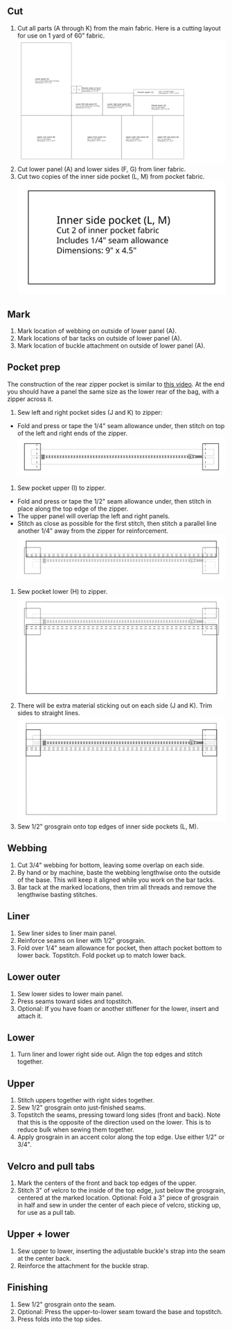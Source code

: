 

## Cut

1. Cut all parts (A through K) from the main fabric. Here is a cutting layout for use on 1 yard of 60" fabric.
![Cutting layout](images/pink_overview.png)
1. Cut lower panel (A) and lower sides (F, G) from liner fabric.
1. Cut two copies of the inner side pocket (L, M) from pocket fabric.
![Inner side pocket pattern](images/inner_pocket.svg)

## Mark

1. Mark location of webbing on outside of lower panel (A).
1. Mark locations of bar tacks on outside of lower panel (A).
1. Mark location of buckle attachment on outside of lower panel (A).

## Pocket prep

The construction of the rear zipper pocket is similar to [this video](https://www.youtube.com/watch?v=LYWDujbNWpo). At the end you should have a panel the same size as the lower rear of the bag, with a zipper across it.

1. Sew left and right pocket sides (J and K) to zipper: 
- Fold and press or tape the 1/4" seam allowance under, then stitch on top of the left and right ends of the zipper.
![Zipper construction: left and right sides](images/zipper_construction_1.svg)
1. Sew pocket upper (I) to zipper.
- Fold and press or tape the 1/2" seam allowance under, then stitch in place along the top edge of the zipper. 
- The upper panel will overlap the left and right panels.
- Stitch as close as possible for the first stitch, then stitch a parallel line another 1/4" away from the zipper for reinforcement.
![Zipper construction: upper](images/zipper_construction_2.svg)
1. Sew pocket lower (H) to zipper.
![Zipper construction: lower](images/zipper_construction_3.svg)
1. There will be extra material sticking out on each side (J and K). Trim sides to straight lines.
![Zipper construction: after trimming](images/zipper_construction_4.svg)
1. Sew 1/2" grosgrain onto top edges of inner side pockets (L, M).

## Webbing

1. Cut 3/4" webbing for bottom, leaving some overlap on each side.
1. By hand or by machine, baste the webbing lengthwise onto the outside of the base. This will keep it aligned while you work on the bar tacks.
1. Bar tack at the marked locations, then trim all threads and remove the lengthwise basting stitches.

## Liner

1. Sew liner sides to liner main panel.
1. Reinforce seams on  liner with 1/2" grosgrain.
1. Fold over 1/4" seam allowance for pocket, then attach pocket bottom to lower back. Topstitch. Fold pocket up to match lower back.

## Lower outer
1. Sew lower sides to lower main panel.
1. Press seams toward sides and topstitch.
1. Optional: If you have foam or another stiffener for the lower, insert and attach it.

## Lower
1. Turn liner and lower right side out. Align the top edges and stitch together.

## Upper

1. Stitch uppers together with right sides together.
1. Sew 1/2" grosgrain onto just-finished seams.
1. Topstitch the seams, pressing toward long sides (front and back). Note that this is the opposite of the direction used on the lower. This is to reduce bulk when sewing them together.
1. Apply grosgrain in an accent color along the top edge. Use either 1/2" or 3/4".

## Velcro and pull tabs

1. Mark the centers of the front and back top edges of the upper.
1. Stitch 3" of velcro to the inside of the top edge, just below the grosgrain, centered at the marked location. Optional: Fold a 3" piece of grosgrain in half and sew in under the center of each piece of velcro, sticking up, for use as a pull tab.

## Upper + lower
1. Sew upper to lower, inserting the adjustable buckle's strap into the seam at the center back.
1. Reinforce the attachment for the buckle strap.

## Finishing

1. Sew 1/2" grosgrain onto the seam.
1. Optional: Press the upper-to-lower seam toward the base and topstitch.
1. Press folds into the top sides.
